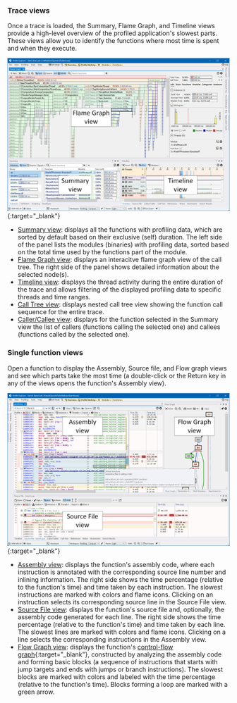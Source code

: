 ### Trace views

Once a trace is loaded, the Summary, Flame Graph, and Timeline views provide a high-level overview of the profiled application's slowest parts. These views allow you to identify the functions where most time is spent and when they execute.

[![Profiling UI screenshot](img/profiling-ui-labels.png)](img/profiling-ui_1998x1377.png){:target="_blank"}

- [Summary view](summary-panel.md): displays all the functions with profiling data, which are sorted by default based on their exclusive (self) duration. The left side of the panel lists the modules (binaries) with profiling data, sorted based on the total time used by the functions part of the module.
- [Flame Graph view](flame-graph-panel.md): displays an interacitve flame graph view of the call tree. The right side of the panel shows detailed information about the selected node(s).
- [Timeline view](timeline-panel.md): displays the thread activity during the entire duration of the trace and allows filtering of the displayed profiling data to specific threads and time ranges.
- [Call Tree view](call-tree-panel.md): displays nested call tree view showing the function call sequence for the entire trace.
- [Caller/Callee view](caller-panel.md): displays for the function selected in the Summary view the list of callers (functions calling the selected one) and callees (functions called by the selected one).

### Single function views

Open a function to display the Assembly, Source file, and Flow graph views and see which parts take the most time (a double-click or the Return key in any of the views opens the function's Assembly view).

[![Profiling UI screenshot](img/profiling-ui2-labels.png)](img/profiling-ui2_1998x1377.png){:target="_blank"}

- [Assembly view](assembly-view.md): displays the function's assembly code, where each instruction is annotated with the corresponding source line number and inlining information. The right side shows the time percentage (relative to the function's time) and time taken by each instruction. The slowest instructions are marked with colors and flame icons. Clicking on an instruction selects its corresponding source line in the Source File view.
- [Source File view](source-panel.md): displays the function's source file and, optionally, the assembly code generated for each line. The right side shows the time percentage (relative to the function's time) and time taken by each line. The slowest lines are marked with colors and flame icons. Clicking on a line selects the corresponding instructions in the Assembly view.
- [Flow Graph view](source-panel.md): displays the function's [control-flow graph](https://en.wikipedia.org/wiki/Control-flow_graph){:target="_blank"}, constructed by analyzing the assembly code and forming basic blocks (a sequence of instructions that starts with jump targets and ends with jumps or branch instructions). The slowest blocks are marked with colors and labeled with the time percentage (relative to the function's time). Blocks forming a loop are marked with a green arrow.